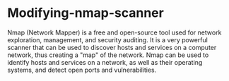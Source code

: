 # Modifying-nmap-scanner

Nmap (Network Mapper) is a free and open-source tool used for network exploration, management, and security auditing. It is a very powerful scanner that can be used to discover hosts and services on a computer network, thus creating a "map" of the network. Nmap can be used to identify hosts and services on a network, as well as their operating systems, and detect open ports and vulnerabilities.
